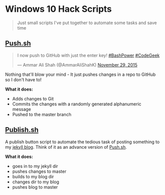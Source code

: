 # Windows 10 Hack Scripts

> Just small scripts I've put together to automate some tasks and save time

## [Push.sh](./Push.sh)

<blockquote class="twitter-tweet" lang="en"><p lang="en" dir="ltr">I now push to GitHub with just the enter key! <a href="https://twitter.com/hashtag/BashPower?src=hash">#BashPower</a> <a href="https://twitter.com/hashtag/CodeGeek?src=hash">#CodeGeek</a></p>&mdash; Ammar Ali Shah (@AmmarAliShahK) <a href="https://twitter.com/AmmarAliShahK/status/670808216004096000">November 29, 2015</a></blockquote>
<script async src="//platform.twitter.com/widgets.js" charset="utf-8"></script>

Nothing that'll blow your mind - It just pushes changes in a repo to GitHub so I don't have to!

**What it does:**
 - Adds changes to Git
 - Commits the changes with a randomly generated alphanumeric message
 - Pushed to the master branch

## [Publish.sh](./Publish.sh)

A publish button script to automate the tedious task of posting something to my [jekyll blog](http://ammaralishah.github.io/). Think of it as an advance version of [Push.sh](./Push.sh).

**What it does:**
 - goes in to my jekyll dir
 - pushes changes to master
 - builds to my blog dir
 - changes dir to my blog
 - pushes blog to master
